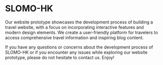 # SLOMO-HK

Our website prototype showcases the development process of building a travel website, with a focus on incorporating interactive features and modern design elements. We create a user-friendly platform for travelers to access comprehensive travel information and inspiring blog content.

If you have any questions or concerns about the development process of SLOMO-HK or if you encounter any issues while exploring our website prototype, please do not hesitate to contact us. Enjoy!
